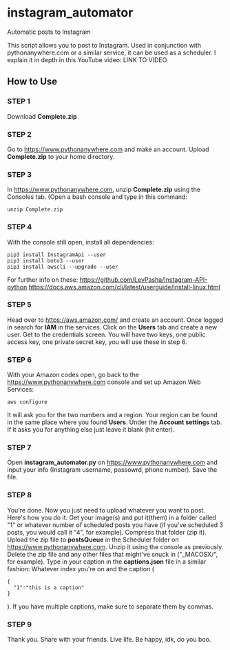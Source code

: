 # instagram_automator
Automatic posts to Instagram

This script allows you to post to Instagram. Used in conjunction with pythonanywhere.com or a similar service, it can be used as a scheduler. I explain it in depth in this YouTube video: LINK TO VIDEO


## How to Use
### STEP 1
Download **Complete.zip**

### STEP 2
Go to https://www.pythonanywhere.com and make an account. Upload **Complete.zip** to your home directory.

### STEP 3
In https://www.pythonanywhere.com, unzip **Complete.zip** using the Consoles tab. (Open a bash console and type in this command:
```
unzip Complete.zip
```

### STEP 4
With the console still open, install all dependencies:
```
pip3 install InstagramApi --user
pip3 install boto3 --user
pip3 install awscli --upgrade --user
```
For further info on these:
https://github.com/LevPasha/Instagram-API-python
https://docs.aws.amazon.com/cli/latest/userguide/install-linux.html

### STEP 5
Head over to https://aws.amazon.com/ and create an account. Once logged in search for **IAM** in the services. Click on the **Users** tab and create a new user. Get to the credentials screen. You will have two keys, one public access key, one private secret key, you will use these in step 6.

### STEP 6
With your Amazon codes open, go back to the https://www.pythonanywhere.com console and set up Amazon Web Services:
```
aws configure
```
It will ask you for the two numbers and a region. Your region can be found in the same place where you found **Users**. Under the **Account settings** tab. If it asks you for anything else just leave it blank (hit enter).

### STEP 7
Open **instagram_automator.py** on https://www.pythonanywhere.com and input your info (Instagram username, passowrd, phone number). Save the file.

### STEP 8
You're done. Now you just need to upload whatever you want to post. Here's how you do it. Get your image(s) and put it(them) in a folder called "1" or whatever number of scheduled posts you have (if you've scheduled 3 posts, you would call it "4", for example). Compress that folder (zip it). Upload the zip file to **postsQueue** in the Scheduler folder on https://www.pythonanywhere.com. Unzip it using the console as previously. Delete the zip file and any other files that might've snuck in ("\_MACOSX/", for example). Type in your caption in the **captions.json** file in a similar fashion: Whatever index you're on and the caption (
```
{
  "1":"this is a caption"
}
```
). If you have multiple captions, make sure to separate them by commas.

### STEP 9
Thank you. Share with your friends. Live life. Be happy, idk, do you boo.

